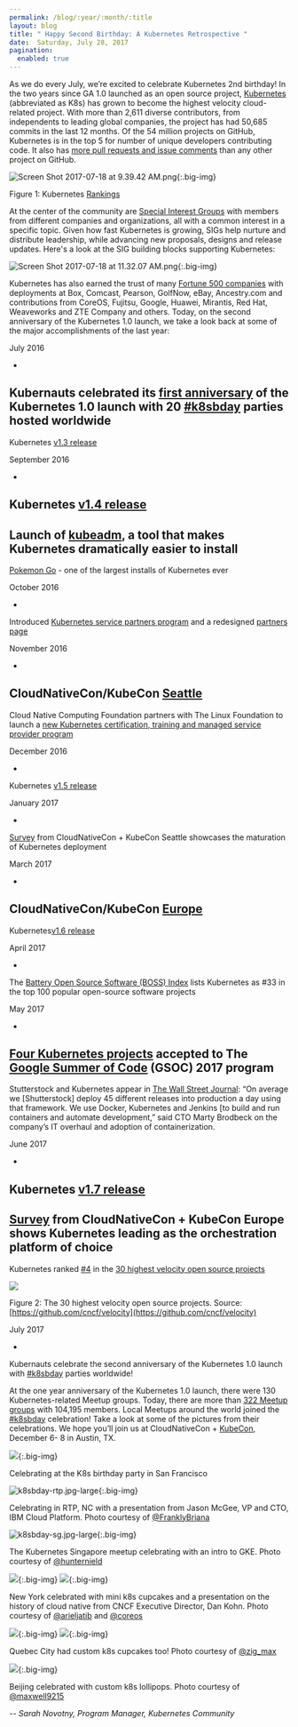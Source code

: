 ```yaml
---
permalink: /blog/:year/:month/:title
layout: blog
title: " Happy Second Birthday: A Kubernetes Retrospective "
date:  Saturday, July 28, 2017
pagination:
  enabled: true
---
```

As we do every July, we’re excited to celebrate Kubernetes 2nd birthday! In the two years since GA 1.0 launched as an open source project, [Kubernetes](http://kubernetes.io/docs/whatisk8s/) (abbreviated as K8s) has grown to become the highest velocity cloud-related project. With more than 2,611 diverse contributors, from independents to leading global companies, the project has had 50,685 commits in the last 12 months. Of the 54 million projects on GitHub, Kubernetes is in the top 5 for number of unique developers contributing code. It also has [more pull requests and issue comments](https://www.cncf.io/blog/2017/02/27/measuring-popularity-kubernetes-using-bigquery/) than any other project on GitHub. &nbsp;

 ![Screen Shot 2017-07-18 at 9.39.42 AM.png](https://lh3.googleusercontent.com/ldb4PfuqammWmcPiFpMa48ALxD0kGrSre0WGMpuXKqAqnKhyWEmIcJXnQcAK2sdVCiE5cvw0H2FXtLt_dVihAk4b-XTA2HIQba3A0irnRaIHup4bhFUwPLSSFmw3zFk9ZOt61TKc){:.big-img}

Figure 1: Kubernetes [Rankings](https://www.cncf.io/blog/2017/02/27/measuring-popularity-kubernetes-using-bigquery)



At the center of the community are [Special Interest Groups](https://github.com/kubernetes/community/blob/master/sig-list.md) with members from different companies and organizations, all with a common interest in a specific topic. Given how fast Kubernetes is growing, SIGs help nurture and distribute leadership, while advancing new proposals, designs and release updates. Here's a look at the SIG building blocks supporting Kubernetes:



 ![Screen Shot 2017-07-18 at 11.32.07 AM.png](https://lh3.googleusercontent.com/XkN1qNDVOvRTCnY1kGVadCl6IqtI-MzSBVjEDduUpqYgScn9VN5xvlp2EPfqhmJzZbqZv40vlxkV7y9DfU4Fq4CCwYJvbF17bJKM4UB59JR8lELWyLvkrsuI4rB51sw_omXqoAq-){:.big-img}



Kubernetes has also earned the trust of many [Fortune 500 companies](https://kubernetes.io/case-studies/) with deployments at Box, Comcast, Pearson, GolfNow, eBay, Ancestry.com and contributions from CoreOS, Fujitsu, Google, Huawei, Mirantis, Red Hat, Weaveworks and ZTE Company and others. Today, on the second anniversary of the Kubernetes 1.0 launch, we take a look back at some of the major accomplishments of the last year:



July 2016

-
Kubernauts celebrated its [first anniversary](https://kubernetes.io/blog/2016/07/happy-k8sbday-1) of the Kubernetes 1.0 launch with 20 [#k8sbday](https://twitter.com/search?q=k8sbday&src=typd) parties hosted worldwide
-
Kubernetes [v1.3 release](https://kubernetes.io/blog/2016/07/kubernetes-1.3-bridging-cloud-native-and-enterprise-workloads)



September 2016

-
Kubernetes [v1.4 release](https://kubernetes.io/blog/2016/09/kubernetes-1.4-making-it-easy-to-run-on-kuberentes-anywhere)
-
Launch of [kubeadm](https://kubernetes.io/blog/2016/09/how-we-made-kubernetes-easy-to-install), a tool that makes Kubernetes dramatically easier to install
-
[Pokemon Go](https://www.sdxcentral.com/articles/news/google-dealt-pokemon-go-traffic-50-times-beyond-expectations/2016/09/) - one of the largest installs of Kubernetes ever



October 2016

-
Introduced [Kubernetes service partners program](https://kubernetes.io/blog/2016/10/kubernetes-service-technology-partners-program) and a redesigned [partners page](https://kubernetes.io/partners/)



November 2016

-
CloudNativeCon/KubeCon [Seattle](https://www.cncf.io/blog/2016/11/17/cloudnativeconkubecon-2016-wrap/)
-
Cloud Native Computing Foundation partners with The Linux Foundation to launch a [new Kubernetes certification, training and managed service provider program](https://www.cncf.io/blog/2016/11/08/cncf-partners-linux-foundation-launch-new-kubernetes-certification-training-managed-service-provider-program/)



December 2016

-
Kubernetes [v1.5 release](https://kubernetes.io/blog/2016/12/kubernetes-1.5-supporting-production-workloads)



January 2017

-
[Survey](https://www.cncf.io/blog/2017/01/17/container-management-trends-kubernetes-moves-testing-production/) from CloudNativeCon + KubeCon Seattle showcases the maturation of Kubernetes deployment



March 2017

-
CloudNativeCon/KubeCon [Europe](https://www.cncf.io/blog/2017/04/17/highlights-cloudnativecon-kubecon-europe-2017/)
-
Kubernetes[v1.6 release](https://kubernetes.io/blog/2017/03/kubernetes-1.6-multi-user-multi-workloads-at-scale)



April 2017

-
The [Battery Open Source Software (BOSS) Index](https://www.battery.com/powered/boss-index-tracking-explosive-growth-open-source-software/) lists Kubernetes as #33 in the top 100 popular open-source software projects



May 2017

-
[Four Kubernetes projects](https://www.cncf.io/blog/2017/05/04/cncf-brings-kubernetes-coredns-opentracing-prometheus-google-summer-code-2017/) accepted to The [Google Summer of Code](https://developers.google.com/open-source/gsoc/) (GSOC) 2017 program
-
Stutterstock and Kubernetes appear in [The Wall Street Journal](https://blogs.wsj.com/cio/2017/05/26/shutterstock-ceo-says-new-business-plan-hinged-upon-total-overhaul-of-it/): “On average we [Shutterstock] deploy 45 different releases into production a day using that framework. We use Docker, Kubernetes and Jenkins [to build and run containers and automate development,” said CTO Marty Brodbeck on the company’s IT overhaul and adoption of containerization.



June 2017

-
Kubernetes [v1.7 release](https://kubernetes.io/blog/2017/06/kubernetes-1.7-security-hardening-stateful-application-extensibility-updates)
-
[Survey](https://www.cncf.io/blog/2017/06/28/survey-shows-kubernetes-leading-orchestration-platform/) from CloudNativeCon + KubeCon Europe shows Kubernetes leading as the orchestration platform of choice
-
Kubernetes ranked [#4](https://github.com/cncf/velocity) in the [30 highest velocity open source projects](https://www.cncf.io/blog/2017/06/05/30-highest-velocity-open-source-projects/)

 ![](https://lh5.googleusercontent.com/tN_M9v5pFyr3uzwAXTliSKofTGz9DUSMotLHWgy2vl2VSsfIfysagv7h5VRkMA5L9TsNBTMX4dWr-V3O1S9d3dw9IctSj4bAyzblXCAe4xjAhnNJEA3vjSq4Cw79SfoRWfnW-zYY)

Figure 2: The 30 highest velocity open source projects. Source: [https://github.com/cncf/velocity](https://github.com/cncf/velocity)



July 2017

-
Kubernauts celebrate the second anniversary of the Kubernetes 1.0 launch with [#k8sbday](https://twitter.com/search?q=k8sbday&src=typd) parties worldwide!



At the one year anniversary of the Kubernetes 1.0 launch, there were 130 Kubernetes-related Meetup groups. Today, there are more than [322 Meetup groups](http://www.meetup.com/topics/kubernetes/) with 104,195 members. Local Meetups around the world joined the [#k8sbday](https://twitter.com/search?q=k8sbday&src=typd) celebration! Take a look at some of the pictures from their celebrations. We hope you’ll join us at CloudNativeCon + [KubeCon](http://events.linuxfoundation.org/events/cloudnativecon-and-kubecon-north-america), December 6- 8 in Austin, TX.



 ![](https://lh5.googleusercontent.com/xTwKqYyvb-f7a_OYFhoNTdxh65zX8Q02u172jqLrif0VYm1KdKOGuK-HgIfO3I4o7VZeATa3E5TBLJbbM70xzxOzXFcy34p3OSWTnH_m5LliZKU134FAHMECqYZxDofOwD-h2CMR){:.big-img}

Celebrating at the K8s birthday party in San Francisco



 ![k8sbday-rtp.jpg-large](https://lh3.googleusercontent.com/YBqyvEtkND8hHlflmGq7wNUQquk0le13TfRO7eFMiN9ecDPModhCCe6pBvP_BrjrLFRPsn9RpMiR4bal2PazNbqO_KlkKBEB6L2EaOU1LhJuv6bIsWW-mkr3ffGqTPfbJKjaqCQK){:.big-img}

Celebrating in RTP, NC with a presentation from Jason McGee, VP and CTO, IBM Cloud Platform. Photo courtesy of [@FranklyBriana](https://twitter.com/FranklyBriana)



 ![k8sbday-sg.jpg-large](https://lh6.googleusercontent.com/KtleeU4vkSvalQqiCj4tiDcDjAStZ17Ttxx_KTuKR-Mm2Og35bsZLYTttu_HoJyJxF5wAFTDrXOowGtfXiplCaZjh8_YKnO8gUDhtib79o3kf80VWmL0tV8nHrn_MMBOFLOS_8XZ){:.big-img}

The Kubernetes Singapore meetup celebrating with an intro to GKE. Photo courtesy of [@hunternield](https://twitter.com/hunternield)



 ![](https://lh6.googleusercontent.com/JZ_moLy996JVn-ajABO0-T7g4B8IHDnhI4chHAp6so_9gyQsbApDWyk0SOMUWPeLSbNph50YQFjZcqQaWth5QckbMln6Jz3lpk1EjKRvba6rR_OZUgdU3fW6FNG-guiCTvixMOMV){:.big-img} ![](https://lh3.googleusercontent.com/62TuMsCRMOXk8ly-MEy0yYmNY09zRBSWM6IgmU5BmcDnLvx2lEqsBdtEYsK_QV7GCGYF5XoY-mhLruxiBz0UZbq9CFzJ_twg5NuX5CoHHYEOzjTw3sp57NnS2eM-iMQLBC5dRdiC){:.big-img}

New York celebrated with mini k8s cupcakes and a presentation on the history of cloud native from CNCF Executive Director, Dan Kohn. Photo courtesy of [@arieljatib](https://twitter.com/arieljatib) and [@coreos](https://twitter.com/coreos?lang=en)



 ![](https://lh6.googleusercontent.com/XomXc8LI79M1M5XLmZmXUpRYSOBj5HUwYTxOlgBKwoC00P8jWr-Aqam_c_IS9S69RWGt6hFc50BLHPQN41ZEV8Wsx4QRhym4hWGjlgDbLYMKJpsZ4CfGkLPh_rInZy5PrttqPmQJ){:.big-img} ![](https://lh4.googleusercontent.com/HlNGI5bwJBNFf9q5UkqM2l0--ieJegbbnF5lqiVas6Rp5PzKJ-XHnEjUxWQnvE21WUKrp5HiKLi3VoiG-QFZFSPPTQ74rV9nGxC-d4xFwZzENGdOWUSCwSdzd4XcgGjyAGNgqi72){:.big-img}

Quebec City had custom k8s cupcakes too! Photo courtesy of [@zig\_max](https://twitter.com/zig_max)[](https://twitter.com/zig_max)



 ![](https://lh6.googleusercontent.com/4JzZ0zCe98tfL5pMgTKDWPQo4HPfGq6WvArQgOU7FbwtjoiRIQiJWZmke7KDlL0m22jpEFmzYg92dJx6aXySiM37VKaOuf7sybdplRvw4F5gJlL9lP-lEO87m735Gd4QZYMiYB2Y){:.big-img}

Beijing celebrated with custom k8s lollipops. Photo courtesy of [@maxwell9215](https://twitter.com/maxwell9215)



_-- Sarah Novotny, Program Manager, Kubernetes Community&nbsp;_
